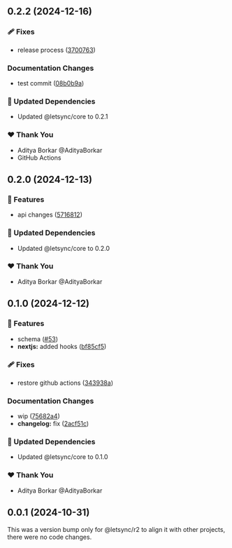 ## 0.2.2 (2024-12-16)

### 🩹 Fixes

- release process ([3700763](https://github.com/AdityaBorkar/letsync/commit/3700763))

### Documentation Changes

- test commit ([08b0b9a](https://github.com/AdityaBorkar/letsync/commit/08b0b9a))

### 🧱 Updated Dependencies

- Updated @letsync/core to 0.2.1

### ❤️ Thank You

- Aditya Borkar @AdityaBorkar
- GitHub Actions

## 0.2.0 (2024-12-13)

### 🚀 Features

- api changes ([5716812](https://github.com/AdityaBorkar/letsync/commit/5716812))

### 🧱 Updated Dependencies

- Updated @letsync/core to 0.2.0

### ❤️ Thank You

- Aditya Borkar @AdityaBorkar

## 0.1.0 (2024-12-12)

### 🚀 Features

- schema ([#53](https://github.com/AdityaBorkar/letsync/pull/53))
- **nextjs:** added hooks ([bf85cf5](https://github.com/AdityaBorkar/letsync/commit/bf85cf5))

### 🩹 Fixes

- restore github actions ([343938a](https://github.com/AdityaBorkar/letsync/commit/343938a))

### Documentation Changes

- wip ([75682a4](https://github.com/AdityaBorkar/letsync/commit/75682a4))
- **changelog:** fix ([2acf51c](https://github.com/AdityaBorkar/letsync/commit/2acf51c))

### 🧱 Updated Dependencies

- Updated @letsync/core to 0.1.0

### ❤️ Thank You

- Aditya Borkar @AdityaBorkar

## 0.0.1 (2024-10-31)

This was a version bump only for @letsync/r2 to align it with other projects, there were no code changes.

